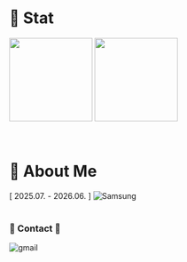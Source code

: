 
# 💪 Stat
<p align="left">
  <img height="150em" src="https://github-readme-stats.vercel.app/api?username=dnfdjssl88&show_icons=true&theme=github_dark&count_private=true">
</a>
  <img height="150em" src="http://mazassumnida.wtf/api/generate_badge?boj=dnfdjssl88">
</p><br>



# 📌 About Me
[ 2025.07. - 2026.06. ] ![Samsung](https://img.shields.io/badge/SSAFY-1428A0?&style=for-the-badge&logo=samsung&logoColor=white)  
<br>

### 📮 Contact 📮  
![gmail](https://img.shields.io/badge/dnfdjssl88@naver.com-D14836?style=for-the-badge&logo=gmail&logoColor=white)
